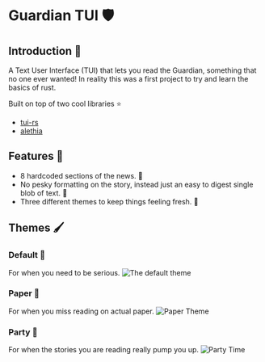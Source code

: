 # Guardian TUI 🛡️
## Introduction 👋
A Text User Interface (TUI) that lets you read the Guardian, something that no one ever wanted! In reality this was a first project to try and learn the basics of rust.

Built on top of two cool libraries :star:
- [tui-rs](https://github.com/fdehau/tui-rs)
- [alethia](https://github.com/MarSavar/aletheia)

## Features 🚀
- 8 hardcoded sections of the news. 💪
- No pesky formatting on the story, instead just an easy to digest single blob of text. 💯
- Three different themes to keep things feeling fresh. 🎨

## Themes 🖌️

### Default 🤖
For when you need to be serious.
![The default theme](https://user-images.githubusercontent.com/44192816/180666497-be34dace-50df-4d11-b1e9-39b18cb93e89.png)

### Paper 📰
For when you miss reading on actual paper.
![Paper Theme](https://user-images.githubusercontent.com/44192816/180666520-72905fab-f070-4177-85c8-df49185989db.png)

### Party 🥳
For when the stories you are reading really pump you up.
![Party Time](https://user-images.githubusercontent.com/44192816/180666531-3595a596-2325-4b92-ab25-da43aafc6adb.png)
